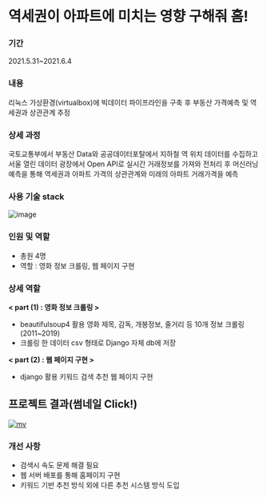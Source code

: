 
 # 역세권이 아파트에 미치는 영향 구해줘 홈!
 
 ### 기간  
 2021.5.31~2021.6.4  
 
 ### 내용   
 리눅스 가상환경(virtualbox)에 빅데이터 파이프라인을 구축 후 부동산 가격예측 및 역세권과 상관관계 추정 
 
 ### 상세 과정
국토교통부에서 부동산 Data와 공공데이터포탈에서 지하철 역 위치 데이터를 수집하고 서울 열린 데이터 광장에서 Open API로 실시간 거래정보를 가져와 전처리 후 머신러닝 예측을 통해 역세권과 아파트 가격의 상관관계와 미래의 아파트 거래가격을 예측
 
 ### 사용 기술 stack
 
 ![image](./stack.png)


### 인원 및 역할
- 총원 4명 
- 역할 : 영화 정보 크롤링, 웹 페이지 구현

### 상세 역할
**< part (1) : 영화 정보 크롤링 >**    
- beautifulsoup4 활용 영화 제목, 감독, 개봉정보, 줄거리 등 10개 정보 크롤링(2011~2019)
- 크롤링 한 데이터 csv 형태로 Django 자체 db에 저장  

**< part (2) : 웹 페이지 구현 >**  
- django 활용 키워드 검색 추천 웹 페이지 구현  

## 프로젝트 결과(썸네일 Click!)

[![mv](https://img.youtube.com/vi/AfWimVqh24s/hqdefault.jpg)](https://www.youtube.com/watch?v=AfWimVqh24s)


### 개선 사항
- 검색시 속도 문제 해결 필요
- 웹 서버 배포를 통해 홈페이지 구현
- 키워드 기반 추천 방식 외에 다른 추천 시스템 방식 도입 
